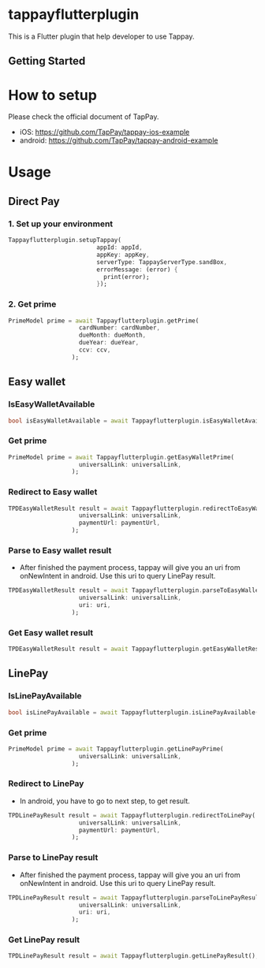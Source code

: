 # tappayflutterplugin

This is a Flutter plugin that help developer to use Tappay.

## Getting Started

# How to setup

Please check the official document of TapPay.
- iOS: https://github.com/TapPay/tappay-ios-example
- android: https://github.com/TapPay/tappay-android-example

# Usage

## Direct Pay

### 1. Set up your environment
``` dart
Tappayflutterplugin.setupTappay(
                         appId: appId,
                         appKey: appKey,
                         serverType: TappayServerType.sandBox,
                         errorMessage: (error) {
                           print(error);
                         });
```

### 2. Get prime
``` dart
PrimeModel prime = await Tappayflutterplugin.getPrime(
                    cardNumber: cardNumber,
                    dueMonth: dueMonth,
                    dueYear: dueYear,
                    ccv: ccv,
                  );
```

## Easy wallet

### IsEasyWalletAvailable
``` dart
bool isEasyWalletAvailable = await Tappayflutterplugin.isEasyWalletAvailable()
```

### Get prime
``` dart
PrimeModel prime = await Tappayflutterplugin.getEasyWalletPrime(
                    universalLink: universalLink,
                  );
```

### Redirect to Easy wallet
``` dart
TPDEasyWalletResult result = await Tappayflutterplugin.redirectToEasyWallet(
                    universalLink: universalLink,
                    paymentUrl: paymentUrl,
                  );
```

### Parse to Easy wallet result
- After finished the payment process, tappay will give you an uri from onNewIntent in android. Use this uri to query LinePay result.
``` dart
TPDEasyWalletResult result = await Tappayflutterplugin.parseToEasyWalletResult(
                    universalLink: universalLink,
                    uri: uri,
                  );
```

### Get Easy wallet result
``` dart
TPDEasyWalletResult result = await Tappayflutterplugin.getEasyWalletResult();
```

## LinePay

### IsLinePayAvailable
``` dart
bool isLinePayAvailable = await Tappayflutterplugin.isLinePayAvailable()
```

### Get prime
``` dart
PrimeModel prime = await Tappayflutterplugin.getLinePayPrime(
                    universalLink: universalLink,
                  );
```

### Redirect to LinePay
- In android, you have to go to next step, to get result.
``` dart
TPDLinePayResult result = await Tappayflutterplugin.redirectToLinePay(
                    universalLink: universalLink,
                    paymentUrl: paymentUrl,
                  );
```

### Parse to LinePay result
- After finished the payment process, tappay will give you an uri from onNewIntent in android. Use this uri to query LinePay result.
``` dart
TPDLinePayResult result = await Tappayflutterplugin.parseToLinePayResult(
                    universalLink: universalLink,
                    uri: uri,
                  );
```

### Get LinePay result
``` dart
TPDLinePayResult result = await Tappayflutterplugin.getLinePayResult();
```
